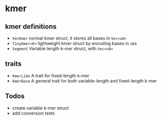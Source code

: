 # kmer

## kmer definitions

- `VecKmer`
    normal kmer struct, it stores all bases in `Vec<u8>`
- `TinyKmer<K>`
    lightweight kmer struct by encoding bases in `u64`
- `Segment`
    Variable length k-mer struct, with `Vec<u8>`

## traits

- `KmerLike`
    A trait for fixed-length k-mer
- `KmerBase`
    A general trait for both variable-length and fixed-length k-mer


## Todos

- create variable k-mer struct
- add conversion tests
